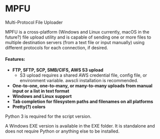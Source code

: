 # MPFU
Multi-Protocol File Uploader

MPFU is a cross-platform (Windows and Linux currently, macOS in the future?) file upload utility and is capable of sending one or more files to multiple destination servers (from a text file or input manually) using different protocols for each connection, if desired. 

#### Features:
- **FTP, SFTP, SCP, SMB/CIFS, AWS S3 upload**
   - S3 upload requires a shared AWS credential file, config file, or environment variable. awscli installation is recommended.
- **One-to-one, one-to-many, or many-to-many uploads from manual input or a list in text format**
- **Windows and Linux support**
- **Tab completion for filesystem paths and filenames on all platforms**
- **Pretty(?) colors**

Python 3 is required for the script version.

A Windows EXE version is available in the EXE folder. It is standalone and does not require Python or anything else to be installed.
